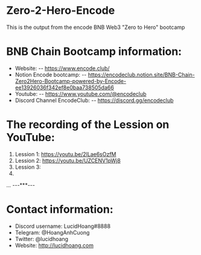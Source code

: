 # Zero-2-Hero-Encode
This is the output from the encode BNB Web3 "Zero to Hero" bootcamp
# BNB Chain Bootcamp information:
* Website: 
-- https://www.encode.club/
* Notion Encode bootcamp: 
-- https://encodeclub.notion.site/BNB-Chain-Zero2Hero-Bootcamp-powered-by-Encode-ee13926036f342ef8e0baa738505da66
* Youtube: 
-- https://www.youtube.com/@encodeclub
* Discord Channel EncodeClub:
-- https://discord.gg/encodeclub

# The recording of the Lession on YouTube:
1. Lession 1: https://youtu.be/2lLae6sOzfM
2. Lession 2: https://youtu.be/UZCENV1pWj8
3. Lession 3: 
4. 
...
---***---

# Contact information:
* Discord username: LucidHoang#8888
* Telegram: @HoangAnhCuong
* Twitter: @lucidhoang
* Website: http://lucidhoang.com
